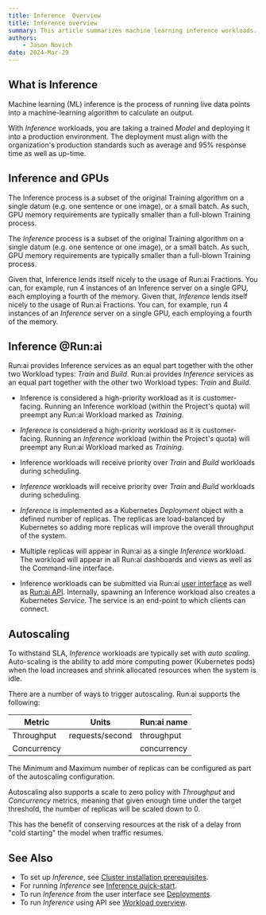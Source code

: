```yaml
---
title: Inference  Overview
title: Inference overview
summary: This article summarizes machine learning inference workloads.
authors:
    - Jason Novich
date: 2024-Mar-29
---
```


## What is Inference

Machine learning (ML) inference is the process of running live data points into a machine-learning algorithm to calculate an output.

With *Inference* workloads, you are taking a trained *Model* and deploying it into a production environment. The deployment must align with the organization's production standards such as average and 95% response time as well as up-time.

## Inference and GPUs

The Inference process is a subset of the original Training algorithm on a single datum (e.g. one sentence or one image), or a small batch. As such, GPU memory requirements are typically smaller than a full-blown Training process.

The *Inference* process is a subset of the original Training algorithm on a single datum (e.g. one sentence or one image), or a small batch. As such, GPU memory requirements are typically smaller than a full-blown Training process.

Given that, Inference lends itself nicely to the usage of Run:ai Fractions. You can, for example, run 4 instances of an Inference server on a single GPU, each employing a fourth of the memory.
Given that, *Inference* lends itself nicely to the usage of Run:ai Fractions. You can, for example, run 4 instances of an *Inference* server on a single GPU, each employing a fourth of the memory.

## Inference @Run:ai

Run:ai provides Inference services as an equal part together with the other two Workload types: *Train* and *Build*.
Run:ai provides *Inference* services as an equal part together with the other two Workload types: *Train* and *Build*.

* Inference is considered a high-priority workload as it is customer-facing. Running an Inference workload (within the Project's quota) will preempt any Run:ai Workload marked as *Training*.
* *Inference* is considered a high-priority workload as it is customer-facing. Running an *Inference* workload (within the Project's quota) will preempt any Run:ai Workload marked as *Training*.

* Inference workloads will receive priority over *Train* and *Build* workloads during scheduling.
* *Inference* workloads will receive priority over *Train* and *Build* workloads during scheduling.

* *Inference* is implemented as a Kubernetes *Deployment* object with a defined number of replicas. The replicas are load-balanced by Kubernetes so adding more replicas will improve the overall throughput of the system.

* Multiple replicas will appear in Run:ai as a single *Inference* workload. The workload will appear in all Run:ai dashboards and views as well as the Command-line interface.

* Inference workloads can be submitted via Run:ai [user interface](../admin-ui-setup/deployments.md) as well as [Run:ai API](../../developer/cluster-api/workload-overview-dev.md). Internally, spawning an Inference workload also creates a Kubernetes *Service*. The service is an end-point to which clients can connect.

## Autoscaling

To withstand SLA, *Inference* workloads are typically set with *auto scaling*. Auto-scaling is the ability to add more computing power (Kubernetes pods) when the load increases and shrink allocated resources when the system is idle.

There are a number of ways to trigger autoscaling. Run:ai supports the following:

| Metric          | Units        |   Run:ai name   |
|-----------------|--------------|-----------------|
| Throughput      | requests/second | throughput |
| Concurrency     |              |    concurrency  |

The Minimum and Maximum number of replicas can be configured as part of the autoscaling configuration.

Autoscaling also supports a scale to zero policy with *Throughput* and *Concurrency* metrics, meaning that given enough time under the target threshold, the number of replicas will be scaled down to 0.

This has the benefit of conserving resources at the risk of a delay from "cold starting" the model when traffic resumes.

## See Also

* To set up *Inference*, see [Cluster installation prerequisites](../runai-setup/cluster-setup/cluster-prerequisites.md#inference).
* For running *Inference* see [Inference quick-start](../../Researcher/Walkthroughs/quickstart-inference.md).
* To run *Inference* from the user interface see [Deployments](../admin-ui-setup/deployments.md).
* To run *Inference* using API see [Workload overview](../../developer/cluster-api/workload-overview-dev.md).
